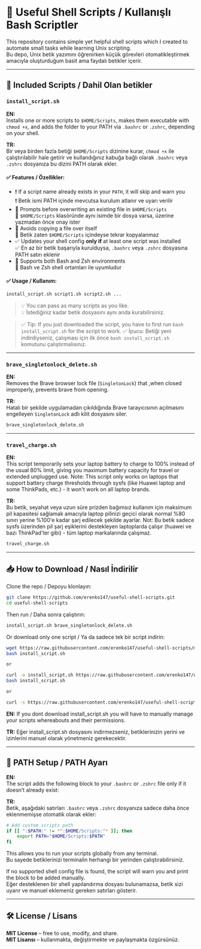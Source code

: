 # 🧰 Useful Shell Scripts / Kullanışlı Bash Scriptler

This repository contains simple yet helpful shell scripts which I created to automate small tasks while learning Unix scripting.  
Bu depo, Unix betik yazımını öğrenirken küçük görevleri otomatikleştirmek amacıyla oluşturduğum basit ama faydalı betikler içerir.

---

## 📜 Included Scripts / Dahil Olan betikler

### `install_script.sh`

**EN:**  
Installs one or more scripts to `$HOME/Scripts`, makes them executable with `chmod +x`, and adds the folder to your PATH via `.bashrc` or `.zshrc`, depending on your shell.

**TR:**  
Bir veya birden fazla betiği `$HOME/Scripts` dizinine kurar, `chmod +x` ile çalıştırılabilir hale getirir ve kullandığınız kabuğa bağlı olarak `.bashrc` veya `.zshrc` dosyanıza bu dizini PATH olarak ekler.

#### ✅ Features / Özellikler:

- ❗ If a script name already exists in your `PATH`, it will skip and warn you  
  ❗ Betik ismi PATH içinde mevcutsa kurulum atlanır ve uyarı verilir
- 🔄 Prompts before overwriting an existing file in `$HOME/Scripts`  
  🔄 `$HOME/Scripts` klasöründe aynı isimde bir dosya varsa, üzerine yazmadan önce onay ister
- 🛑 Avoids copying a file over itself  
  🛑 Betik zaten `$HOME/Scripts` içindeyse tekrar kopyalanmaz
- ✅ Updates your shell config **only if** at least one script was installed  
  ✅ En az bir betik başarıyla kurulduysa, `.bashrc` veya `.zshrc` dosyasına PATH satırı eklenir
- 🐚 Supports both Bash and Zsh environments  
  🐚 Bash ve Zsh shell ortamları ile uyumludur

#### ✅ Usage / Kullanım:

```bash
install_script.sh script1.sh script2.sh ...
```

> 💡 You can pass as many scripts as you like.  
> 💡 İstediğiniz kadar betik dosyasını aynı anda kurabilirsiniz.

> ✅ Tip: If you just downloaded the script, you have to first run `bash install_script.sh` for the script to work.
> ✅ İpucu: Betiği yeni indirdiyseniz, çalışması için ilk önce `bash install_script.sh` komutunu çalıştırmalısınız.  
> 

---

### `brave_singletonlock_delete.sh`

**EN:**  
Removes the Brave browser lock file (`SingletonLock`) that ,when closed improperly, prevents brave from opening.

**TR:**  
Hatalı bir şekilde uygulamadan çıkıldığında Brave tarayıcısının açılmasını engelleyen `SingletonLock` adlı kilit dosyasını siler.

```bash
brave_singletonlock_delete.sh
```

---


### `travel_charge.sh`

**EN:**  
This script temporarily sets your laptop battery to charge to 100% instead of the usual 80% limit, giving you maximum battery capacity for travel or extended unplugged use. 
Note: This script only works on laptops that support battery charge thresholds through sysfs (like Huawei laptop and some ThinkPads, etc.) - it won't work on all laptop brands.

**TR:**  
Bu betik, seyahat veya uzun süre prizden bağımsız kullanım için maksimum pil kapasitesi sağlamak amacıyla laptop pilinizi geçici olarak normal %80 sınırı yerine %100'e kadar şarj edilecek şekilde ayarlar. 
Not: Bu betik sadece sysfs üzerinden pil şarj eşiklerini destekleyen laptoplarda çalışır (huawei ve bazı ThinkPad'ler gibi) - tüm laptop markalarında çalışmaz.

```bash
travel_charge.sh
```

---

## 📥 How to Download / Nasıl İndirilir

Clone the repo / Depoyu klonlayın:

```bash
git clone https://github.com/erenko147/useful-shell-scripts.git
cd useful-shell-scripts
```

Then run / Daha sonra çalıştırın:

```bash
install_script.sh brave_singletonlock_delete.sh
```

Or download only one script / Ya da sadece tek bir script indirin:

```bash
wget https://raw.githubusercontent.com/erenko147/useful-shell-scripts/main/install_script.sh
bash install_script.sh

or

curl -o install_script.sh https://raw.githubusercontent.com/erenko147/useful-shell-scripts/main/install_script.sh
bash install_script.sh

or

curl -s https://raw.githubusercontent.com/erenko147/useful-shell-scripts/main/install_script.sh | bash
```

**EN:**
If you dont download install_script.sh you will have to manually manage your scripts whereabouts and their permissions. 

**TR:**
Eğer install_script.sh dosyasını indirmezseniz, betiklerinizin yerini ve izinlerini manuel olarak yönetmeniz gerekecektir.

---

## 🧠 PATH Setup / PATH Ayarı

**EN:**  
The script adds the following block to your `.bashrc` or `.zshrc` file only if it doesn’t already exist:

**TR:**  
Betik, aşağıdaki satırları `.bashrc` veya `.zshrc` dosyanıza sadece daha önce eklenmemişse otomatik olarak ekler:

```bash
# Add custom scripts path
if [[ ":$PATH:" != *":$HOME/Scripts:"* ]]; then
    export PATH="$HOME/Scripts:$PATH"
fi
```

This allows you to run your scripts globally from any terminal.  
Bu sayede betiklerinizi terminalin herhangi bir yerinden çalıştırabilirsiniz.

If no supported shell config file is found, the script will warn you and print the block to be added manually.  
Eğer desteklenen bir shell yapılandırma dosyası bulunamazsa, betik sizi uyarır ve manuel eklemeniz gereken satırları gösterir.

---

## 🛠️ License / Lisans

**MIT License** – free to use, modify, and share.  
**MIT Lisansı** – kullanmakta, değiştirmekte ve paylaşmakta özgürsünüz.
